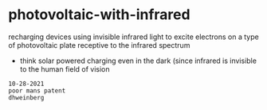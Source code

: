# photovoltaic-with-infrared

recharging devices using invisible infrared light to excite electrons on a type of photovoltaic plate receptive to the infrared spectrum

* think solar powered charging even in the dark (since infrared is invisible to the human field of vision

```
10-28-2021
poor mans patent
dhweinberg
```
